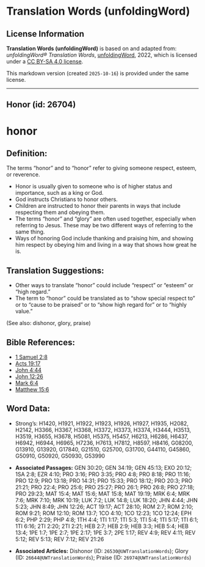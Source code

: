 # Translation Words (unfoldingWord)

## License Information

**Translation Words (unfoldingWord)** is based on and adapted from: _unfoldingWord® Translation Words_, [unfoldingWord](https://unfoldingword.org/utw), 2022, which is licensed under a [CC BY-SA 4.0 license](https://creativecommons.org/licenses/by-sa/4.0/legalcode.en).

This markdown version (created `2025-10-16`) is provided under the same license.



--------------------------------

## Honor (id: 26704)

honor
=====

Definition:
-----------

The terms “honor” and to “honor” refer to giving someone respect, esteem, or reverence.

* Honor is usually given to someone who is of higher status and importance, such as a king or God.
* God instructs Christians to honor others.
* Children are instructed to honor their parents in ways that include respecting them and obeying them.
* The terms “honor” and “glory” are often used together, especially when referring to Jesus. These may be two different ways of referring to the same thing.
* Ways of honoring God include thanking and praising him, and showing him respect by obeying him and living in a way that shows how great he is.

Translation Suggestions:
------------------------

* Other ways to translate “honor” could include “respect” or “esteem” or “high regard.”
* The term to “honor” could be translated as to “show special respect to” or to “cause to be praised” or to “show high regard for” or to “highly value.”

(See also: dishonor, glory, praise)

Bible References:
-----------------

* [1 Samuel 2:8](https://ref.ly/1Sam2:8)
* [Acts 19:17](https://ref.ly/Acts19:17)
* [John 4:44](https://ref.ly/John4:44)
* [John 12:26](https://ref.ly/John12:26)
* [Mark 6:4](https://ref.ly/Mark6:4)
* [Matthew 15:6](https://ref.ly/Matt15:6)

Word Data:
----------

* Strong’s: H1420, H1921, H1922, H1923, H1926, H1927, H1935, H2082, H2142, H3366, H3367, H3368, H3372, H3373, H3374, H3444, H3513, H3519, H3655, H3678, H5081, H5375, H5457, H6213, H6286, H6437, H6942, H6944, H6965, H7236, H7613, H7812, H8597, H8416, G08200, G13910, G13920, G17840, G21510, G25700, G31700, G44110, G45860, G50910, G50920, G50930, G53990

* **Associated Passages:** GEN 30:20; GEN 34:19; GEN 45:13; EXO 20:12; 1SA 2:8; EZR 4:10; PRO 3:16; PRO 3:35; PRO 4:8; PRO 8:18; PRO 11:16; PRO 12:9; PRO 13:18; PRO 14:31; PRO 15:33; PRO 18:12; PRO 20:3; PRO 21:21; PRO 22:4; PRO 25:6; PRO 25:27; PRO 26:1; PRO 26:8; PRO 27:18; PRO 29:23; MAT 15:4; MAT 15:6; MAT 15:8; MAT 19:19; MRK 6:4; MRK 7:6; MRK 7:10; MRK 10:19; LUK 7:2; LUK 14:8; LUK 18:20; JHN 4:44; JHN 5:23; JHN 8:49; JHN 12:26; ACT 19:17; ACT 28:10; ROM 2:7; ROM 2:10; ROM 9:21; ROM 12:10; ROM 13:7; 1CO 4:10; 1CO 12:23; 1CO 12:24; EPH 6:2; PHP 2:29; PHP 4:8; 1TH 4:4; 1TI 1:17; 1TI 5:3; 1TI 5:4; 1TI 5:17; 1TI 6:1; 1TI 6:16; 2TI 2:20; 2TI 2:21; HEB 2:7; HEB 2:9; HEB 3:3; HEB 5:4; HEB 13:4; 1PE 1:7; 1PE 2:7; 1PE 2:17; 1PE 3:7; 2PE 1:17; REV 4:9; REV 4:11; REV 5:12; REV 5:13; REV 7:12; REV 21:26
* **Associated Articles:** Dishonor (ID: `26530@UWTranslationWords`); Glory (ID: `26644@UWTranslationWords`); Praise (ID: `26974@UWTranslationWords`)

